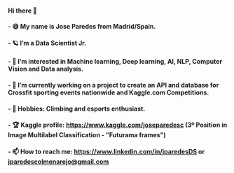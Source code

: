 #### Hi there 👋
#### - 😄 My name is Jose Paredes from Madrid/Spain. 
#### - 🪐 I’m a Data Scientist Jr.
#### - 👀 I’m interested in Machine learning, Deep learning, AI, NLP, Computer Vision and Data analysis.
#### - 🔭 I’m currently working on a project to create an API and database for Crossfit sporting events nationwide and Kaggle.com Competitions.
#### - 💞 Hobbies: Climbing and esports enthusiast.
#### - 🏆 Kaggle profile: https://www.kaggle.com/joseparedesc (3º Position in Image Multilabel Classification - "Futurama frames")
#### - 📫 How to reach me: https://www.linkedin.com/in/jparedesDS or jparedescolmenarejo@gmail.com


<!--
**jparedesDS/jparedesDS** is a ✨ _special_ ✨ repository because its `README.md` (this file) appears on your GitHub profile.

Here are some ideas to get you started:

- 🔭 I’m currently working on ...
- 🌱 I’m currently learning DataSciencist
- 👯 I’m looking to collaborate on ...
- 🤔 I’m looking for help with ...
- 💬 Ask me about ...
- 📫 How to reach me: ...
- 😄 Pronouns: ...
- ⚡ Fun fact: ...
-->
